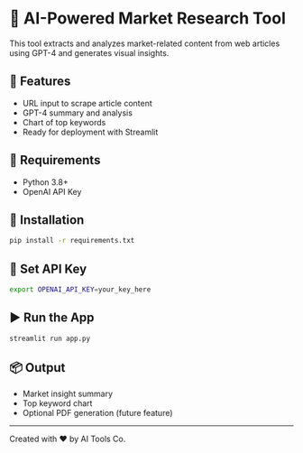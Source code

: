 # 🧠 AI-Powered Market Research Tool

This tool extracts and analyzes market-related content from web articles using GPT-4 and generates visual insights.

## 🚀 Features
- URL input to scrape article content
- GPT-4 summary and analysis
- Chart of top keywords
- Ready for deployment with Streamlit

## 🧰 Requirements
- Python 3.8+
- OpenAI API Key

## 🔧 Installation

```bash
pip install -r requirements.txt
```

## 🔑 Set API Key

```bash
export OPENAI_API_KEY=your_key_here
```

## ▶️ Run the App

```bash
streamlit run app.py
```

## 📦 Output

- Market insight summary
- Top keyword chart
- Optional PDF generation (future feature)

---
Created with ❤️ by AI Tools Co.